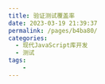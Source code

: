```yaml
---
title: 验证测试覆盖率
date: 2023-03-19 21:39:37
permalink: /pages/b4ba80/
categories:
  - 现代JavaScript库开发
  - 测试
tags:
    -
---
```

